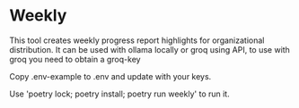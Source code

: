 # Weekly

This tool creates weekly progress report highlights for organizational distribution.
It can be used with ollama locally or groq using API, to use with groq you need to obtain a groq-key

Copy .env-example to .env and update with your keys.

Use 'poetry lock; poetry install; poetry run weekly' to run it.

